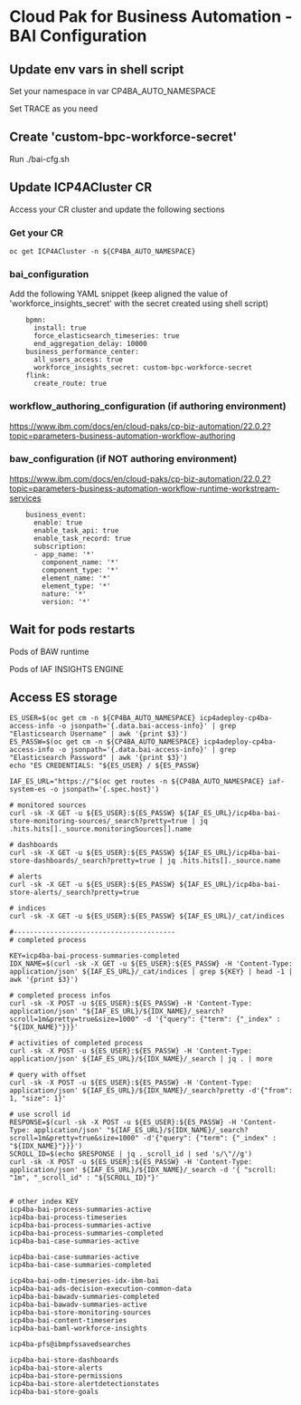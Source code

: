 # Cloud Pak for Business Automation - BAI Configuration

## Update env vars in shell script

Set your namespace in var CP4BA_AUTO_NAMESPACE

Set TRACE as you need

## Create 'custom-bpc-workforce-secret'
Run ./bai-cfg.sh

## Update ICP4ACluster CR 

Access your CR cluster and update the following sections

### Get your CR 

```
oc get ICP4ACluster -n ${CP4BA_AUTO_NAMESPACE}
```

### bai_configuration

Add the following YAML snippet (keep aligned the value of 'workforce_insights_secret' with the secret created using shell script)
```
    bpmn:
      install: true
      force_elasticsearch_timeseries: true
      end_aggregation_delay: 10000
    business_performance_center:
      all_users_access: true
      workforce_insights_secret: custom-bpc-workforce-secret
    flink:
      create_route: true
```

### workflow_authoring_configuration (if authoring environment)
https://www.ibm.com/docs/en/cloud-paks/cp-biz-automation/22.0.2?topic=parameters-business-automation-workflow-authoring
### baw_configuration (if NOT authoring environment)
https://www.ibm.com/docs/en/cloud-paks/cp-biz-automation/22.0.2?topic=parameters-business-automation-workflow-runtime-workstream-services

```
    business_event:
      enable: true
      enable_task_api: true
      enable_task_record: true
      subscription:
      - app_name: '*'
        component_name: '*'
        component_type: '*'
        element_name: '*'
        element_type: '*'
        nature: '*'
        version: '*'
```

## Wait for pods restarts

Pods of BAW runtime

Pods of IAF INSIGHTS ENGINE

## Access ES storage
```
ES_USER=$(oc get cm -n ${CP4BA_AUTO_NAMESPACE} icp4adeploy-cp4ba-access-info -o jsonpath='{.data.bai-access-info}' | grep "Elasticsearch Username" | awk '{print $3}')
ES_PASSW=$(oc get cm -n ${CP4BA_AUTO_NAMESPACE} icp4adeploy-cp4ba-access-info -o jsonpath='{.data.bai-access-info}' | grep "Elasticsearch Password" | awk '{print $3}')
echo "ES CREDENTIALS: "${ES_USER} / ${ES_PASSW}

IAF_ES_URL="https://"$(oc get routes -n ${CP4BA_AUTO_NAMESPACE} iaf-system-es -o jsonpath='{.spec.host}')

# monitored sources
curl -sk -X GET -u ${ES_USER}:${ES_PASSW} ${IAF_ES_URL}/icp4ba-bai-store-monitoring-sources/_search?pretty=true | jq .hits.hits[]._source.monitoringSources[].name

# dashboards 
curl -sk -X GET -u ${ES_USER}:${ES_PASSW} ${IAF_ES_URL}/icp4ba-bai-store-dashboards/_search?pretty=true | jq .hits.hits[]._source.name

# alerts
curl -sk -X GET -u ${ES_USER}:${ES_PASSW} ${IAF_ES_URL}/icp4ba-bai-store-alerts/_search?pretty=true

# indices
curl -sk -X GET -u ${ES_USER}:${ES_PASSW} ${IAF_ES_URL}/_cat/indices

#----------------------------------------
# completed process

KEY=icp4ba-bai-process-summaries-completed
IDX_NAME=$(curl -sk -X GET -u ${ES_USER}:${ES_PASSW} -H 'Content-Type: application/json' ${IAF_ES_URL}/_cat/indices | grep ${KEY} | head -1 | awk '{print $3}')

# completed process infos
curl -sk -X POST -u ${ES_USER}:${ES_PASSW} -H 'Content-Type: application/json' "${IAF_ES_URL}/${IDX_NAME}/_search?scroll=1m&pretty=true&size=1000" -d '{"query": {"term": {"_index" : "${IDX_NAME}"}}}'

# activities of completed process
curl -sk -X POST -u ${ES_USER}:${ES_PASSW} -H 'Content-Type: application/json' ${IAF_ES_URL}/${IDX_NAME}/_search | jq . | more

# query with offset
curl -sk -X POST -u ${ES_USER}:${ES_PASSW} -H 'Content-Type: application/json' ${IAF_ES_URL}/${IDX_NAME}/_search?pretty -d'{"from": 1, "size": 1}'

# use scroll id
RESPONSE=$(curl -sk -X POST -u ${ES_USER}:${ES_PASSW} -H 'Content-Type: application/json' "${IAF_ES_URL}/${IDX_NAME}/_search?scroll=1m&pretty=true&size=1000" -d'{"query": {"term": {"_index" : "${IDX_NAME}"}}}')
SCROLL_ID=$(echo $RESPONSE | jq ._scroll_id | sed 's/\"//g')
curl -sk -X POST -u ${ES_USER}:${ES_PASSW} -H 'Content-Type: application/json' ${IAF_ES_URL}/${IDX_NAME}/_search -d '{ "scroll: "1m", "_scroll_id" : "${SCROLL_ID}"}'


# other index KEY
icp4ba-bai-process-summaries-active
icp4ba-bai-process-timeseries
icp4ba-bai-process-summaries-active
icp4ba-bai-process-summaries-completed
icp4ba-bai-case-summaries-active

icp4ba-bai-case-summaries-active       
icp4ba-bai-case-summaries-completed    

icp4ba-bai-odm-timeseries-idx-ibm-bai              
icp4ba-bai-ads-decision-execution-common-data  
icp4ba-bai-bawadv-summaries-completed  
icp4ba-bai-bawadv-summaries-active     
icp4ba-bai-store-monitoring-sources                                  
icp4ba-bai-content-timeseries          
icp4ba-bai-baml-workforce-insights             

icp4ba-pfs@ibmpfssavedsearches                                       

icp4ba-bai-store-dashboards                                          
icp4ba-bai-store-alerts                                              
icp4ba-bai-store-permissions                                         
icp4ba-bai-store-alertdetectionstates                                
icp4ba-bai-store-goals                                               
```

